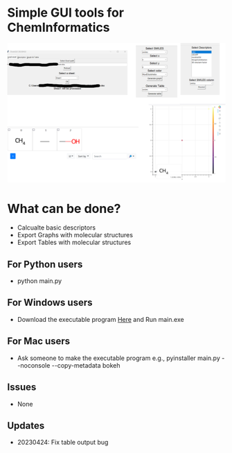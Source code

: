 # Simple GUI tools for ChemInformatics
![imgs/top/png](imgs/top.png)

# What can be done?
- Calcualte basic descriptors
- Export Graphs with molecular structures
- Export Tables with molecular structures
## For Python users
- python main.py
## For Windows users
- Download the executable program [Here](https://drive.google.com/file/d/1bx3fF7z5QQuM73prgHa_aBPQOW54GA7-/view?usp=sharing) and Run main.exe
## For Mac users
- Ask someone to make the executable program
    e.g.,
    pyinstaller main.py --noconsole --copy-metadata bokeh

## Issues
- None

## Updates
- 20230424: Fix table output bug